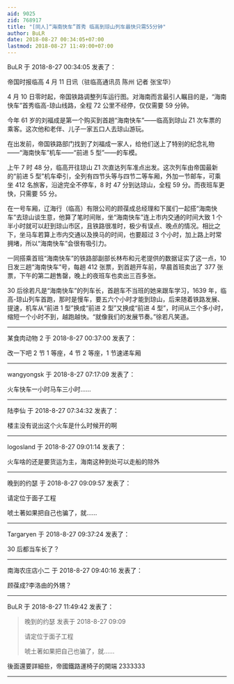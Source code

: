 ```yaml
---
aid: 9025
zid: 768917
title: "[同人]“海南快车”首秀 临高到琼山列车最快只需55分钟"
author: BuLR
date: 2018-08-27 00:34:05+07:00
lastmod: 2018-08-27 11:49:00+07:00
---
```


BuLR 于 2018-8-27 00:34:05 发表了：

帝国时报临高 4 月 11 日讯（驻临高通讯员 陈州 记者 张宝华）

4 月 10 日零时起，帝国铁路调整列车运行图。对海南而言最引人瞩目的是，“海南快车”首秀临高-琼山线路，全程 72 公里不经停，仅仅需要 59 分钟。

今年 61 岁的刘福成是第一个购买到首趟“海南快车”——临高到琼山 Z1 次车票的乘客。这次他和老伴、儿子一家五口人去琼山游玩。

在出发前，帝国铁路部门找到了刘福成一家人，给他们送上了特别的纪念礼物——“海南快车”机车——“前进 5 型”——的车模。

上午 7 时 48 分，临高开往琼山 Z1 次直达列车准点出发。这次列车由帝国最新的“前进 5 型”机车牵引，全列有四节头等与四节二等车厢，外加一节邮车，可乘坐 412 名旅客，沿途完全不停车，8 时 47 分到达琼山，全程 59 分。而夜班车更快，只需要 55 分。

在一号车厢，辽海行（临高）有限公司的顾葆成总经理和下属们一起搭“海南快车”去琼山谈生意，他算了笔时间账，坐“海南快车”连上市内交通的时间大致 1 个半小时就可以赶到琼山市区，且铁路很准时，极少有误点、晚点的情况。相比之下，坐马车若算上市内交通以及换马的时间，也要超过 3 个小时，加上路上时常拥堵，所以“海南快车”会很有吸引力。

一同搭乘首班“海南快车”的铁路部副部长林布和元老提供的数据证实了这一点，10 日发三趟“海南快车”号，每趟 412 张票，到首趟开车前，早晨首班卖出了 377 张票，下午的第二趟售罄，晚上的夜班车也卖出三百多张。

30 后徐若凡是“海南快车”的列车长，首趟车不当班的她来跟车学习，1639 年，临高-琼山列车首跑，那时是慢车，要五六个小时才能到琼山，后来随着铁路发展、提速，机车从“前进 1 型”换成“前进 2 型”又换成“前进 4 型”，时间从三个多小时，缩短一个小时不到，越跑越快。“就像我们的发展节奏。”徐若凡笑道。

---

某食肉动物 2 于 2018-8-27 00:37:00 发表了：

改一下吧 2 节 1 等座，4 节 2 等座，1 节速递车厢

---

wangyongsk 于 2018-8-27 07:17:09 发表了：

火车快车一小时马车三小时……

---

陆李仙 于 2018-8-27 07:34:32 发表了：

楼主没有说出这个火车是什么时候开的啊

---

logosland 于 2018-8-27 09:01:14 发表了：

火车啥的还是要货运为主，海南这种到处可以走船的除外

---

晚到的约瑟 于 2018-8-27 09:09:57 发表了：

请定位于面子工程

唬土著如果把自己也骗了，就……

---

Targaryen 于 2018-8-27 09:37:24 发表了：

30 后都当车长了？

---

南海农庄店小二 于 2018-8-27 09:40:16 发表了：

顾葆成?李洛由的外甥？

---

BuLR 于 2018-8-27 11:49:42 发表了：

> 晚到的约瑟 发表于 2018-8-27 09:09
>
> 请定位于面子工程
>
> 唬土著如果把自己也骗了，就……

後面還要詳細些，帝國鐵路運椅子的開端 2333333

---
